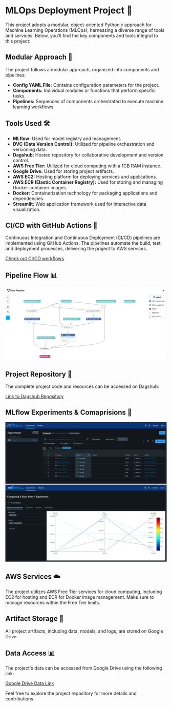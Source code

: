 # MLOps Deployment Project 🚀

This project adopts a modular, object-oriented Pythonic approach for Machine Learning Operations (MLOps), harnessing a diverse range of tools and services. Below, you'll find the key components and tools integral to this project:

## Modular Approach 🔧

The project follows a modular approach, organized into components and pipelines:

- **Config YAML File:** Contains configuration parameters for the project.
- **Components:** Individual modules or functions that perform specific tasks.
- **Pipelines:** Sequences of components orchestrated to execute machine learning workflows.

## Tools Used 🛠️

- **MLflow:** Used for model registry and management.
- **DVC (Data Version Control):** Utilized for pipeline orchestration and versioning data.
- **Dagshub:** Hosted repository for collaborative development and version control.
- **AWS Free Tier:** Utilized for cloud computing with a 1GB RAM instance.
- **Google Drive:** Used for storing project artifacts.
- **AWS EC2:** Hosting platform for deploying services and applications.
- **AWS ECR (Elastic Container Registry):** Used for storing and managing Docker container images.
- **Docker:** Containerization technology for packaging applications and dependencies.
- **Streamlit:** Web application framework used for interactive data visualization.

## CI/CD with GitHub Actions 🚀

Continuous Integration and Continuous Deployment (CI/CD) pipelines are implemented using GitHub Actions. The pipelines automate the build, test, and deployment processes, delivering the project to AWS services.

[Check out CI/CD workflows](https://github.com/harshpatel1242/MLOps_Deployment/actions)

## Pipeline Flow 📊

![Pipeline Flow](https://github.com/harshpatel1242/MLOps_Deployment/blob/master/Pipeline_Flow.PNG)

## Project Repository 📁

The complete project code and resources can be accessed on Dagshub:

[Link to Dagshub Repository](https://dagshub.com/harshpatel1242/MLOps_Deployment)

## MLflow Experiments & Comaprisions 📁
![MLFlow_Exp](https://github.com/harshpatel1242/MLOps_Deployment/blob/master/MLFlow_Exp.PNG)
![Model_Comparision](https://github.com/harshpatel1242/MLOps_Deployment/blob/master/Model_Comparision.PNG)

## AWS Services ☁️

The project utilizes AWS Free Tier services for cloud computing, including EC2 for hosting and ECR for Docker image management. Make sure to manage resources within the Free Tier limits.

## Artifact Storage 📂

All project artifacts, including data, models, and logs, are stored on Google Drive.

## Data Access 📊

The project's data can be accessed from Google Drive using the following link:

[Google Drive Data Link](https://drive.google.com/file/d/1Q02T8c6-BRC32TbSFqZdLpR9UdVeVpHS/view?usp=drive_link)

Feel free to explore the project repository for more details and contributions.
